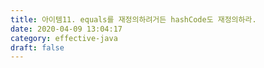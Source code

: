 ```yaml
---
title: 아이템11. equals를 재정의하려거든 hashCode도 재정의하라.
date: 2020-04-09 13:04:17
category: effective-java
draft: false
---
```


